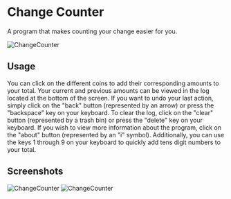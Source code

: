 # Change Counter
A program that makes counting your change easier for you.

![ChangeCounter](https://i.imgur.com/i2TK60K.png "ChangeCounter")

## **Usage**
You can click on the different coins to add their corresponding amounts to your total. Your current and previous amounts can be viewed in the log located at the bottom of the screen.
If you want to undo your last action, simply click on the "back" button (represented by an arrow) or press the "backspace" key on your keyboard. To clear the log, click on the "clear" button (represented by a trash bin) or press the "delete" key on your keyboard. If you wish to view more information about the program, click on the "about" button (represented by an "i" symbol). Additionally, you can use the keys 1 through 9 on your keyboard to quickly add tens digit numbers to your total.

## **Screenshots**
![ChangeCounter](https://i.imgur.com/i2TK60K.png "ChangeCounter")
![ChangeCounter](https://i.imgur.com/mqZ5ram.png "ChangeCounter")
